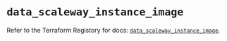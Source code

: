 # `data_scaleway_instance_image`

Refer to the Terraform Registory for docs: [`data_scaleway_instance_image`](https://registry.terraform.io/providers/scaleway/scaleway/2.17.0/docs/data-sources/instance_image).
